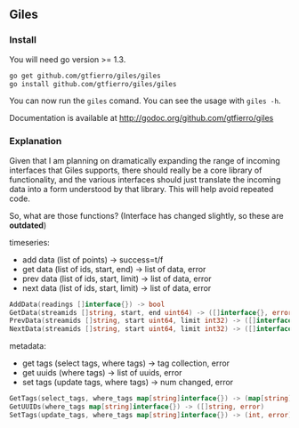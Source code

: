 ## Giles

### Install

You will need go version >= 1.3.

```bash
go get github.com/gtfierro/giles/giles
go install github.com/gtfierro/giles/giles
```

You can now run the `giles` comand. You can see the usage with `giles -h`.

Documentation is available at http://godoc.org/github.com/gtfierro/giles

### Explanation

Given that I am planning on dramatically expanding the range of incoming
interfaces that Giles supports, there should really be a core library of
functionality, and the various interfaces should just translate the incoming
data into a form understood by that library. This will help avoid repeated
code.

So, what are those functions? (Interface has changed slightly, so these are **outdated**)

timeseries:

* add data (list of points) -> success=t/f
* get data (list of ids, start, end) -> list of data, error
* prev data (list of ids, start, limit) -> list of data, error
* next data (list of ids, start, limit) -> list of data, error

```go
AddData(readings []interface{}) -> bool
GetData(streamids []string, start, end uint64) -> ([]interface{}, error)
PrevData(streamids []string, start uint64, limit int32) -> ([]interface{}, error)
NextData(streamids []string, start uint64, limit int32) -> ([]interface{}, error)
```

metadata:

* get tags (select tags, where tags) -> tag collection, error
* get uuids (where tags) -> list of uuids, error
* set tags (update tags, where tags) -> num changed, error

```go
GetTags(select_tags, where_tags map[string]interface{}) -> (map[string]interface{}, error)
GetUUIDs(where_tags map[string]interface{}) -> ([]string, error)
SetTags(update_tags, where_tags map[string]interface{}) -> (int, error)
```
